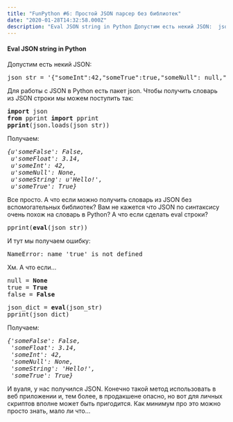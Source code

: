 ```yaml
---
title: "FunPython #6: Простой JSON парсер без библиотек"
date: "2020-01-28T14:32:58.000Z"
description: "Eval JSON string in Python Допустим есть некий JSON:  json_str = '{"someInt":42,"someTrue":true,"someNull": null,"someFalse":fal"
---
```


<h4>Eval JSON string in Python</h4>
<p>Допустим есть некий JSON:</p>
<pre>json_str = '{"someInt":42,"someTrue":true,"someNull": null,"someFalse":false,"someString":"Hello!","someFloat":3.14}'</pre>
<p>Для работы с JSON в Python есть пакет json. Чтобы получить словарь из JSON строки мы можем поступить так:</p>
<pre><strong>import</strong> json<br><strong>from</strong> pprint <strong>import</strong> pprint<br><strong>pprint</strong>(json.loads(json_str))</pre>
<p>Получаем:</p>
<pre><em>{u'someFalse': False,<br> u'someFloat': 3.14,<br> u'someInt': 42,<br> u'someNull': None,<br> u'someString': u'Hello!',<br> u'someTrue': True}</em></pre>
<p>Все просто. А что если можно получить словарь из JSON без вспомогательных библиотек? Вам не кажется что JSON по синтаксису очень похож на словарь в Python? А что если сделать eval строки?</p>
<pre>pprint(<strong>eval</strong>(json_str))</pre>
<p>И тут мы получаем ошибку:</p>
<pre>NameError: name 'true' is not defined</pre>
<p>Хм. А что если…</p>
<pre>null = <strong>None<br></strong>true = <strong>True<br></strong>false = <strong>False</strong></pre>
<pre>json_dict = <strong>eval</strong>(json_str)<br>pprint(json_dict)</pre>
<p>Получаем:</p>
<pre><em>{'someFalse': False,<br> 'someFloat': 3.14,<br> 'someInt': 42,<br> 'someNull': None,<br> 'someString': 'Hello!',<br> 'someTrue': True}</em></pre>
<p>И вуаля, у нас получился JSON. Конечно такой метод использовать в веб приложении и, тем более, в продакшене опасно, но вот для личных скриптов вполне может быть пригодится. Как минимум про это можно просто знать, мало ли что…</p>


